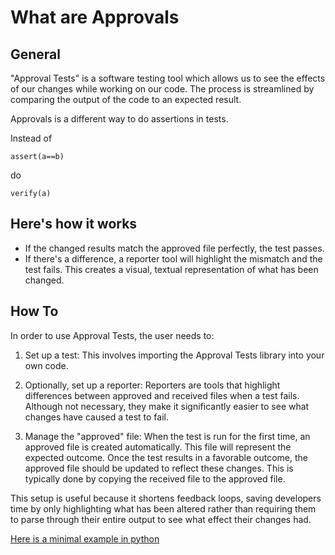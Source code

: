 # What are Approvals

## General

"Approval Tests" is a software testing tool which allows us to see the effects of our changes while working on our code. The process is streamlined by comparing the output of the code to an expected result.

Approvals is a different way to do assertions in tests.

Instead of

`assert(a==b)`

do

`verify(a)`


## Here's how it works

-   If the changed results match the approved file perfectly, the test passes.
-   If there's a difference, a reporter tool will highlight the mismatch and the test fails. This creates a visual, textual representation of what has been changed.

## How To

In order to use Approval Tests, the user needs to:

1. Set up a test: This involves importing the Approval Tests library into your own code.

2. Optionally, set up a reporter: Reporters are tools that highlight differences between approved and received files when a test fails. Although not necessary, they make it significantly easier to see what changes have caused a test to fail.

3. Manage the "approved" file: When the test is run for the first time, an approved file is created automatically. This file will represent the expected outcome. Once the test results in a favorable outcome, the approved file should be updated to reflect these changes. This is typically done by copying the received file to the approved file.

This setup is useful because it shortens feedback loops, saving developers time by only highlighting what has been altered rather than requiring them to parse through their entire output to see what effect their changes had.

[Here is a minimal example in python](https://github.com/approvals/ApprovalTests.Python/blob/main/docs/tutorial/minimal-example.md)

